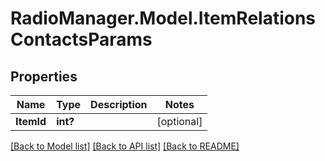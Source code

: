 # RadioManager.Model.ItemRelationsContactsParams
## Properties

Name | Type | Description | Notes
------------ | ------------- | ------------- | -------------
**ItemId** | **int?** |  | [optional] 

[[Back to Model list]](../README.md#documentation-for-models) [[Back to API list]](../README.md#documentation-for-api-endpoints) [[Back to README]](../README.md)

